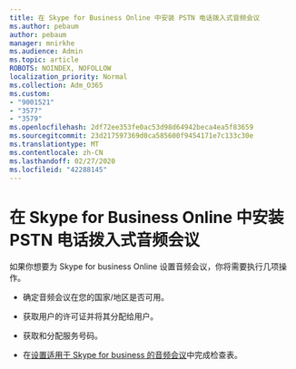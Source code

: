 ```yaml
---
title: 在 Skype for Business Online 中安装 PSTN 电话拨入式音频会议
ms.author: pebaum
author: pebaum
manager: mnirkhe
ms.audience: Admin
ms.topic: article
ROBOTS: NOINDEX, NOFOLLOW
localization_priority: Normal
ms.collection: Adm_O365
ms.custom:
- "9001521"
- "3577"
- "3579"
ms.openlocfilehash: 2df72ee353fe0ac53d98d64942beca4ea5f83659
ms.sourcegitcommit: 23d217597369d0ca585600f9454171e7c133c30e
ms.translationtype: MT
ms.contentlocale: zh-CN
ms.lasthandoff: 02/27/2020
ms.locfileid: "42288145"
---
```

# <a name="setup-pstn-dial-in-audio-conferencing-in-skype-for-business-online"></a>在 Skype for Business Online 中安装 PSTN 电话拨入式音频会议

如果你想要为 Skype for business Online 设置音频会议，你将需要执行几项操作。 

- 确定音频会议在您的国家/地区是否可用。

- 获取用户的许可证并将其分配给用户。

- 获取和分配服务号码。

- 在[设置适用于 Skype for business 的音频会议](https://docs.microsoft.com/SkypeForBusiness/audio-conferencing-in-office-365/set-up-audio-conferencing)中完成检查表。
